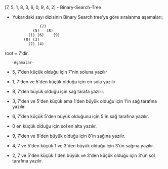 [7, 5, 1, 8, 3, 6, 0, 9, 4, 2] - Binary-Search-Tree

- Yukarıdaki sayı dizisinin Binary Search tree'ye göre sıralanma aşamaları;


                  (7)
               (5)   (8)
             (1) (6)    (9)
           (0) (3)
             (2) (4)

root = 7'dir.

       -Aşamalar-

- 5, 7'den küçük olduğu için 7'nin soluna yazılır

- 1, 7'den ve 5'den küçük olduğu için en sola yazılır

- 8, 7'den büyük olduğu için sağ tarafa yazılır.

- 3, 7'den ve 5'den küçük ama 1'den büyük olduğu için 1'in sağ tarafına yazılır.

- 6, 7'den küçük 5'den büyük olduğunu için 5'in sağ tarafına yazılır.

- 0 en küçük olduğu için sol en alta yazılır.

- 9, 7'den ve 8'den büyük olduğu için 8'in sağına yazılır.

- 4, 7 ve 5'den küçük 1 ve 3'den büyük olduğu için 3'ün sağına yazılır.

- 2, 7 ve 5'den küçük 1'den büyük ve 3'den küçük olduğu için 3'ün sol tarafına yazılır.